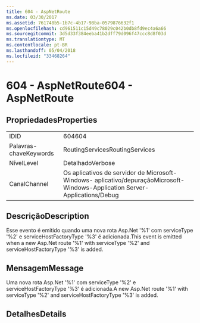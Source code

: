 ```yaml
---
title: 604 - AspNetRoute
ms.date: 03/30/2017
ms.assetid: 761748b5-1b7c-4b17-98ba-0579876632f1
ms.openlocfilehash: cd961511c15d49c78029c042b0db8fd9ec4a6a66
ms.sourcegitcommit: 3d5d33f384eeba41b2dff79d096f47ccc8d8f03d
ms.translationtype: MT
ms.contentlocale: pt-BR
ms.lasthandoff: 05/04/2018
ms.locfileid: "33468264"
---
```

# <a name="604---aspnetroute"></a><span data-ttu-id="3f248-102">604 - AspNetRoute</span><span class="sxs-lookup"><span data-stu-id="3f248-102">604 - AspNetRoute</span></span>
## <a name="properties"></a><span data-ttu-id="3f248-103">Propriedades</span><span class="sxs-lookup"><span data-stu-id="3f248-103">Properties</span></span>  
  
|||  
|-|-|  
|<span data-ttu-id="3f248-104">ID</span><span class="sxs-lookup"><span data-stu-id="3f248-104">ID</span></span>|<span data-ttu-id="3f248-105">604</span><span class="sxs-lookup"><span data-stu-id="3f248-105">604</span></span>|  
|<span data-ttu-id="3f248-106">Palavras-chave</span><span class="sxs-lookup"><span data-stu-id="3f248-106">Keywords</span></span>|<span data-ttu-id="3f248-107">RoutingServices</span><span class="sxs-lookup"><span data-stu-id="3f248-107">RoutingServices</span></span>|  
|<span data-ttu-id="3f248-108">Nível</span><span class="sxs-lookup"><span data-stu-id="3f248-108">Level</span></span>|<span data-ttu-id="3f248-109">Detalhado</span><span class="sxs-lookup"><span data-stu-id="3f248-109">Verbose</span></span>|  
|<span data-ttu-id="3f248-110">Canal</span><span class="sxs-lookup"><span data-stu-id="3f248-110">Channel</span></span>|<span data-ttu-id="3f248-111">Os aplicativos de servidor de Microsoft-Windows- aplicativo/depuração</span><span class="sxs-lookup"><span data-stu-id="3f248-111">Microsoft-Windows-Application Server-Applications/Debug</span></span>|  
  
## <a name="description"></a><span data-ttu-id="3f248-112">Descrição</span><span class="sxs-lookup"><span data-stu-id="3f248-112">Description</span></span>  
 <span data-ttu-id="3f248-113">Esse evento é emitido quando uma nova rota Asp.Net '%1' com serviceType '%2' e serviceHostFactoryType '%3' é adicionada.</span><span class="sxs-lookup"><span data-stu-id="3f248-113">This event is emitted when a new Asp.Net route '%1' with serviceType '%2' and serviceHostFactoryType '%3' is added.</span></span>  
  
## <a name="message"></a><span data-ttu-id="3f248-114">Mensagem</span><span class="sxs-lookup"><span data-stu-id="3f248-114">Message</span></span>  
 <span data-ttu-id="3f248-115">Uma nova rota Asp.Net '%1' com serviceType '%2' e serviceHostFactoryType '%3' é adicionada.</span><span class="sxs-lookup"><span data-stu-id="3f248-115">A new Asp.Net route '%1' with serviceType '%2' and serviceHostFactoryType '%3' is added.</span></span>  
  
## <a name="details"></a><span data-ttu-id="3f248-116">Detalhes</span><span class="sxs-lookup"><span data-stu-id="3f248-116">Details</span></span>
